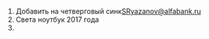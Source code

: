 1. Добавить на четверговый синк[SRyazanov@alfabank.ru](mailto:SRyazanov@alfabank.ru)
2. Света ноутбук 2017 года
3. 